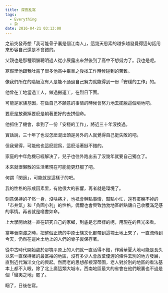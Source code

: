 ```yaml
---
title: 深夜亂寫
tags:
  - Everything
  - 杂
date: 2016-04-21 03:13:00
---
```


之前突發奇想「我可能骨子裏是個江南人」，這幾天思索的越多越發覺得這句話用來形容自己還是不會錯的。

父親也是那種頭腦聰明過人從小展露出來然後到了高中不想努力了。我也是呢。

寒假里他跟我吐露了很多他高中畢業之後找工作時候碰到的苦難。

像我們所在的階級沒有人是能不通過自己努力就能得到一份「安穩的工作」的。

他曾在工地當過工人，做過搬運工，在烈日下面。

可能是家族基因，在做自己不願意的事情的時候會努力地去擺脫這個境地吧。

要麽是放棄掉要麽是朝著更好的去拼個命。

他抓住了機會，拿到了一份「安穩的工作」，將近三十年沒換過。

實話說，三十年了也沒怎麽混出頭是另外的人就覺得自己挺失敗的吧。

但我覺得，可能他也這麽認爲，這麽活著挺不錯的。

家庭的中年危機已經解決了，兒子也往外跑出去了沒幾年就要自己獨立了。

本來就很懶散的生活著現在可能能更舒服了吧。

何謂「閑適」，可能就是這樣子的吧。

 

我的性格的形成因素里，有他很大的影響，再者就是環境了。

刻意保持的孑然一身，沒啥將才，也衹會幹點事情，幫點小忙，還有擺脫不掉的「市井氣」和「貪圖小利」的性格。偶爾也會興致勃勃地區幹點讓自己收穫滿足感的事情。再者就是嗜書如命。

上大學開始就一直在研究自己的家鄉，到底是怎麽樣的呢，用現在的目光來看。

當年晉南渡之時，把整個正統的中原士族文化都帶到這塊土地上來了，一直流傳到今天，仍然在這片土地上的人們的骨子裏保存著。

從中古時代開始處於那塊平原上的人們就一直活得不錯，作爲華夏大地可能是長久以來一直保持著的最富裕的地區，沒有多少人會放棄優渥的條件去別的地方發展，直到近代海洋文化的興起。然而老的思想卻根深蒂固，老人對於別的地區的看法基本上都不入眼，除了北上廣這類大城市。西南地區最大的省會在他們眼裏也不過是個「蠻夷之地」罷了。

睏了，日後在寫。